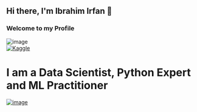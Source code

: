 ## Hi there, I'm Ibrahim Irfan 👋


### Welcome to my Profile
![image](https://github.com/user-attachments/assets/5cb58d5e-430a-4fdc-9975-c17986e1fa97)
<br>
[![Kaggle](https://github.com/user-attachments/assets/b511fd89-c225-48a6-acb6-5ed85a50eac4)](https://www.kaggle.com/ibrahimirfan95) 

# I am a Data Scientist, Python Expert and ML Practitioner 
[![image](https://github.com/user-attachments/assets/0b8f7823-8a0c-4ff8-b66b-ddd76055d402)](https://www.linkedin.com/in/ibrahim-irfan-349332206/)

